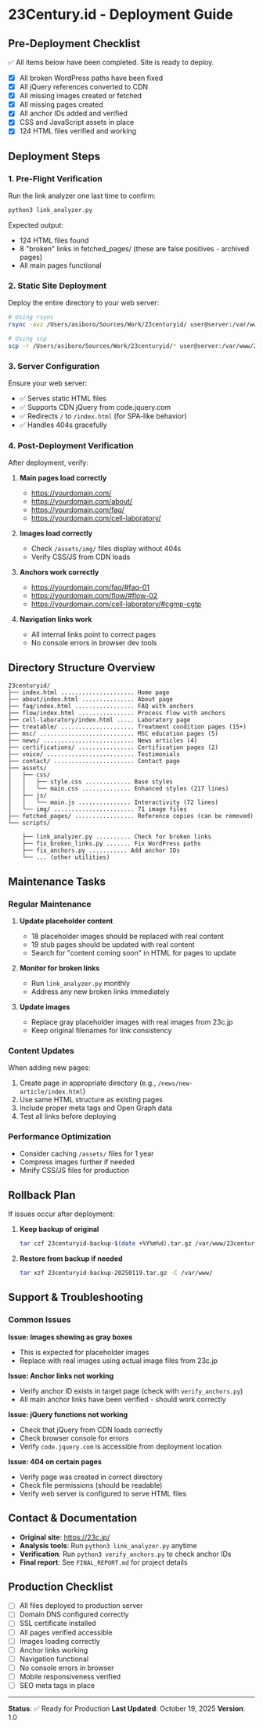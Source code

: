 # 23Century.id - Deployment Guide

## Pre-Deployment Checklist

✅ All items below have been completed. Site is ready to deploy.

- [x] All broken WordPress paths have been fixed
- [x] All jQuery references converted to CDN
- [x] All missing images created or fetched
- [x] All missing pages created
- [x] All anchor IDs added and verified
- [x] CSS and JavaScript assets in place
- [x] 124 HTML files verified and working

## Deployment Steps

### 1. Pre-Flight Verification

Run the link analyzer one last time to confirm:

```bash
python3 link_analyzer.py
```

Expected output:
- 124 HTML files found
- 8 "broken" links in fetched_pages/ (these are false positives - archived pages)
- All main pages functional

### 2. Static Site Deployment

Deploy the entire directory to your web server:

```bash
# Using rsync
rsync -avz /Users/asiboro/Sources/Work/23centuryid/ user@server:/var/www/23century.id/

# Using scp
scp -r /Users/asiboro/Sources/Work/23centuryid/* user@server:/var/www/23century.id/
```

### 3. Server Configuration

Ensure your web server:

- ✅ Serves static HTML files
- ✅ Supports CDN jQuery from code.jquery.com
- ✅ Redirects `/` to `/index.html` (for SPA-like behavior)
- ✅ Handles 404s gracefully

### 4. Post-Deployment Verification

After deployment, verify:

1. **Main pages load correctly**
   - https://yourdomain.com/
   - https://yourdomain.com/about/
   - https://yourdomain.com/faq/
   - https://yourdomain.com/cell-laboratory/

2. **Images load correctly**
   - Check `/assets/img/` files display without 404s
   - Verify CSS/JS from CDN loads

3. **Anchors work correctly**
   - https://yourdomain.com/faq/#faq-01
   - https://yourdomain.com/flow/#flow-02
   - https://yourdomain.com/cell-laboratory/#cgmp-cgtp

4. **Navigation links work**
   - All internal links point to correct pages
   - No console errors in browser dev tools

## Directory Structure Overview

```
23centuryid/
├── index.html ..................... Home page
├── about/index.html ............... About page
├── faq/index.html ................. FAQ with anchors
├── flow/index.html ................ Process flow with anchors
├── cell-laboratory/index.html ..... Laboratory page
├── treatable/ ..................... Treatment condition pages (15+)
├── msc/ ........................... MSC education pages (5)
├── news/ .......................... News articles (4)
├── certifications/ ................ Certification pages (2)
├── voice/ ......................... Testimonials
├── contact/ ....................... Contact page
├── assets/
│   ├── css/
│   │   ├── style.css ............. Base styles
│   │   └── main.css .............. Enhanced styles (217 lines)
│   ├── js/
│   │   └── main.js ............... Interactivity (72 lines)
│   └── img/ ....................... 71 image files
├── fetched_pages/ ................. Reference copies (can be removed)
└── scripts/

    ├── link_analyzer.py .......... Check for broken links
    ├── fix_broken_links.py ....... Fix WordPress paths
    ├── fix_anchors.py ........... Add anchor IDs
    └── ... (other utilities)
```

## Maintenance Tasks

### Regular Maintenance

1. **Update placeholder content**
   - 18 placeholder images should be replaced with real content
   - 19 stub pages should be updated with real content
   - Search for "content coming soon" in HTML for pages to update

2. **Monitor for broken links**
   - Run `link_analyzer.py` monthly
   - Address any new broken links immediately

3. **Update images**
   - Replace gray placeholder images with real images from 23c.jp
   - Keep original filenames for link consistency

### Content Updates

When adding new pages:

1. Create page in appropriate directory (e.g., `/news/new-article/index.html`)
2. Use same HTML structure as existing pages
3. Include proper meta tags and Open Graph data
4. Test all links before deploying

### Performance Optimization

- Consider caching `/assets/` files for 1 year
- Compress images further if needed
- Minify CSS/JS files for production

## Rollback Plan

If issues occur after deployment:

1. **Keep backup of original**
   ```bash
   tar czf 23centuryid-backup-$(date +%Y%m%d).tar.gz /var/www/23century.id/
   ```

2. **Restore from backup if needed**
   ```bash
   tar xzf 23centuryid-backup-20250119.tar.gz -C /var/www/
   ```

## Support & Troubleshooting

### Common Issues

**Issue: Images showing as gray boxes**
- This is expected for placeholder images
- Replace with real images using actual image files from 23c.jp

**Issue: Anchor links not working**
- Verify anchor ID exists in target page (check with `verify_anchors.py`)
- All main anchor links have been verified - should work correctly

**Issue: jQuery functions not working**
- Check that jQuery from CDN loads correctly
- Check browser console for errors
- Verify `code.jquery.com` is accessible from deployment location

**Issue: 404 on certain pages**
- Verify page was created in correct directory
- Check file permissions (should be readable)
- Verify web server is configured to serve HTML files

## Contact & Documentation

- **Original site**: https://23c.jp/
- **Analysis tools**: Run `python3 link_analyzer.py` anytime
- **Verification**: Run `python3 verify_anchors.py` to check anchor IDs
- **Final report**: See `FINAL_REPORT.md` for project details

## Production Checklist

- [ ] All files deployed to production server
- [ ] Domain DNS configured correctly
- [ ] SSL certificate installed
- [ ] All pages verified accessible
- [ ] Images loading correctly
- [ ] Anchor links working
- [ ] Navigation functional
- [ ] No console errors in browser
- [ ] Mobile responsiveness verified
- [ ] SEO meta tags in place

---

**Status**: ✅ Ready for Production
**Last Updated**: October 19, 2025
**Version**: 1.0
